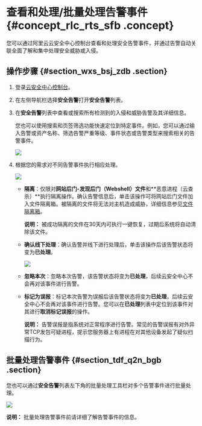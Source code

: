 # 查看和处理/批量处理告警事件 {#concept_rlc_rts_sfb .concept}

您可以通过阿里云云安全中心控制台查看和处理安全告警事件，并通过告警自动关联全面了解和集中处理安全威胁或入侵。

## 操作步骤 {#section_wxs_bsj_zdb .section}

1.  登录[云安全中心控制台](https://yundun.console.aliyun.com/?p=sas)。
2.  在左侧导航栏选择**安全告警**打开**安全告警**列表。
3.  在**安全告警**列表中查看或搜索所有检测到的入侵和威胁告警及其详细信息。

    您也可以使用搜索和页签筛选功能快速定位到特定事件。例如，您可以通过输入告警或资产名称、筛选告警严重等级、事件状态或告警类型来搜索相关的告警事件。

    ![](http://static-aliyun-doc.oss-cn-hangzhou.aliyuncs.com/assets/img/61174/155301422833906_zh-CN.png)

4.  根据您的需求对不同告警事件执行相应处理。

    ![](http://static-aliyun-doc.oss-cn-hangzhou.aliyuncs.com/assets/img/61174/155301422833907_zh-CN.png)

    -   **隔离**：仅限对**网站后门-发现后门（Webshell）文件**和**恶意进程（云查杀）**执行隔离操作。确认告警信息后，单击该操作可将网站后门文件加入文件隔离箱。被隔离的文件将无法对主机造成威胁，详细信息参见[文件隔离箱](cn.zh-CN/用户指南/安全告警/文件隔离箱.md#)。

        **说明：** 被成功隔离的文件在30天内可执行一键恢复，过期后系统将自动清除该文件。

    -   **确认线下处理**：确认告警并线下进行处理后，单击该操作后该告警状态将变为**已处理**。

        ![](http://static-aliyun-doc.oss-cn-hangzhou.aliyuncs.com/assets/img/61174/155301422835082_zh-CN.png)

    -   **忽略本次**：忽略本次告警，该告警状态将变为**已处理**，后续云安全中心不会再对该事件进行告警。
    -   **标记为误报**：标记本次告警为误报后该告警状态将变为**已处理**，后续云安全中心不会再对该事件进行告警。您可以在**已处理**列表中定位到该事件对其进行**取消标记误报**的操作。

        **说明：** 告警误报是指系统对正常程序进行告警。常见的告警误报有对外异常TCP发包可疑进程，提示您服务器上有进程在对其他设备发起了疑似扫描行为。


## 批量处理告警事件 {#section_tdf_q2n_bgb .section}

您也可以通过**安全告警**列表左下角的批量处理工具栏对多个告警事件进行批量处理。

![](http://static-aliyun-doc.oss-cn-hangzhou.aliyuncs.com/assets/img/61174/155301422833908_zh-CN.png)

**说明：** 批量处理告警事件前请详细了解告警事件的信息。

